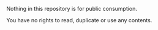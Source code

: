 Nothing in this repository is for public consumption.

You have no rights to read, duplicate or use any contents.
